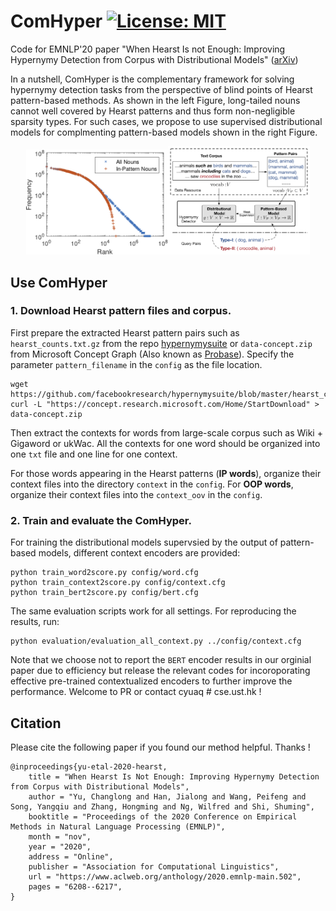 # ComHyper [![License: MIT](https://img.shields.io/badge/License-MIT-yellow.svg)](https://opensource.org/licenses/MIT)



Code for EMNLP'20 paper "When Hearst Is not Enough: Improving Hypernymy Detection from Corpus with Distributional Models" ([arXiv](https://arxiv.org/abs/2010.04941v1))



In a nutshell, ComHyper is the complementary framework for solving hypernymy detection tasks from the perspective of blind points of Hearst  pattern-based methods.  As shown in the left Figure,  long-tailed nouns cannot well covered by Hearst patterns and thus form non-negligible sparsity types.  For such cases, we propose to use supervised distributional models for complmenting pattern-based models shown in the right Figure. 

<p align="center"><img width="45%" src="img/dis.png"/><img width="45%" src="img/framework.png"/></p>



## Use ComHyper

### 1. Download Hearst pattern files and corpus.

First prepare the extracted Hearst pattern pairs such as `hearst_counts.txt.gz` from the repo [hypernymysuite](https://github.com/facebookresearch/hypernymysuite)  or `data-concept.zip` from Microsoft Concept Graph (Also known as [Probase](https://concept.research.microsoft.com/Home/Download)).  Specify the parameter `pattern_filename` in the `config` as the file location. 

```
wget https://github.com/facebookresearch/hypernymysuite/blob/master/hearst_counts.txt.gz
curl -L "https://concept.research.microsoft.com/Home/StartDownload" > data-concept.zip
```

Then extract the contexts for words from large-scale corpus such as Wiki + Gigaword or ukWac.  All the contexts for one word should be organized into one `txt` file and one line for one context.  

For those words appearing in the Hearst patterns (**IP words**),  organize their context files into the directory `context` in the `config`.  For **OOP words**,  organize their context files into the `context_oov`  in the `config`. 

### 2. Train and evaluate the ComHyper. 

For training the distributional models supervsied by the output of pattern-based models,  different context encoders are provided: 

```console
python train_word2score.py config/word.cfg
python train_context2score.py config/context.cfg
python train_bert2score.py config/bert.cfg
```

The same evaluation scripts work for all settings.  For reproducing the results, run: 

```console
python evaluation/evaluation_all_context.py ../config/context.cfg 
```

Note that we choose not to report the `BERT` encoder results in our orginial paper due to efficiency but release the relevant codes for incoroporating effective pre-trained contextualized encoders to further improve the performance. Welcome to PR or contact cyuaq # cse.ust.hk  ! 


## Citation

Please cite the following paper if you found our method helpful. Thanks !

```
@inproceedings{yu-etal-2020-hearst,
    title = "When Hearst Is Not Enough: Improving Hypernymy Detection from Corpus with Distributional Models",
    author = "Yu, Changlong and Han, Jialong and Wang, Peifeng and Song, Yangqiu and Zhang, Hongming and Ng, Wilfred and Shi, Shuming",
    booktitle = "Proceedings of the 2020 Conference on Empirical Methods in Natural Language Processing (EMNLP)",
    month = "nov",
    year = "2020",
    address = "Online",
    publisher = "Association for Computational Linguistics",
    url = "https://www.aclweb.org/anthology/2020.emnlp-main.502",
    pages = "6208--6217",
}
```



